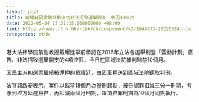 ```yaml
---
layout: post
title: 戴耀廷因雷動計劃廣告非法招致選舉開支　判囚10個月
date: 2022-05-24 15:31:15.000000000 +08:00
link: https://news.rthk.hk/rthk/ch/component/k2/1649933-20220524.htm
categories: rthk
---
```


港大法律學院前副教授戴耀廷早前承認在2016年立法會選舉刊登「雷動計劃」廣告、非法招致選舉開支的4項控罪，今日在區域法院被判監禁10個月。

因民主派初選案繼續被還押的戴耀廷，由囚車押送到區域法院聽取判刑。

法官郭啟安表示，案件以監禁18個月為量刑起點，被告認罪扣減三分一刑期，考慮到控方延遲檢控，再扣減兩個月刑期，每項控罪刑期為10個月同期執行。
